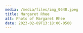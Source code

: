 ```yaml
---
media: /media/files/img_0640.jpeg
title: Margaret Rhee
alt: Photo of Margaret Rhee
date: 2023-02-09T13:18:00-0500
---
```

